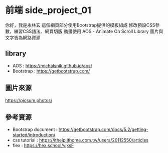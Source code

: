 # 前端 side_project_01
你好，我是永林玄
這個網頁部分使用Bootstrap提供的模板組成
修改預設CSS參數，練習CSS語法、網頁切版
動畫使用 AOS - Animate On Scroll Library
圖片與文字皆為網路資源

## library
- AOS : 
https://michalsnik.github.io/aos/
- Bootstrap :
https://getbootstrap.com/

## 圖片來源
https://picsum.photos/

## 參考資源
- Bootstrap document :
https://getbootstrap.com/docs/5.2/getting-started/introduction/
- css tutorial :
https://ithelp.ithome.com.tw/users/20112550/articles
- flex :
https://hex.school/yjksF
